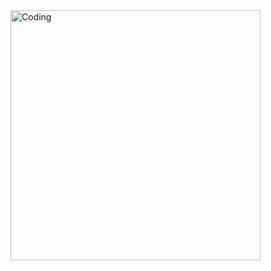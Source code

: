   <img align="left" alt="Coding" width="400" src="https://i.pinimg.com/originals/18/79/50/1879507f70579017ff87df3c9066b445.gif">
